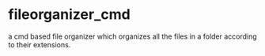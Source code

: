 # fileorganizer_cmd

a cmd based file organizer which organizes all the files in a folder according to their extensions. 
